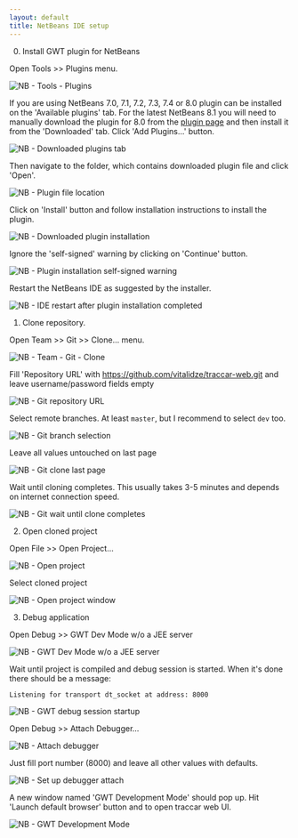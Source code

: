 ```yaml
---
layout: default
title: NetBeans IDE setup
---
```


0) Install GWT plugin for NetBeans

Open Tools >> Plugins menu.

![NB - Tools - Plugins](http://i65.tinypic.com/20u75n5.png)

If you are using NetBeans 7.0, 7.1, 7.2, 7.3, 7.4 or 8.0 plugin can be installed on the 'Available plugins' tab. For the latest NetBeans 8.1 you will need to manually download the plugin for 8.0 from the [plugin page](http://plugins.netbeans.org/plugin/44509/gwt4nb) and then install it from the 'Downloaded' tab. Click 'Add Plugins...' button.

![NB - Downloaded plugins tab](http://i66.tinypic.com/2cghon9.png)

Then navigate to the folder, which contains downloaded plugin file and click 'Open'.

![NB - Plugin file location](http://i67.tinypic.com/2usg5er.png)

Click on 'Install' button and follow installation instructions to install the plugin.

![NB - Downloaded plugin installation](http://i63.tinypic.com/2j5e1zq.png)

Ignore the 'self-signed' warning by clicking on 'Continue' button.

![NB - Plugin installation self-signed warning](http://i68.tinypic.com/2jaaiqf.png)

Restart the NetBeans IDE as suggested by the installer.

![NB - IDE restart after plugin installation completed](http://i66.tinypic.com/25ztu02.png)

1) Clone repository.

Open Team >> Git >> Clone... menu.

![NB - Team - Git - Clone](http://i61.tinypic.com/2cf8pqu.png)

Fill 'Repository URL' with https://github.com/vitalidze/traccar-web.git and leave username/password fields empty

![NB - Git repository URL](http://i60.tinypic.com/11jlu9g.png)

Select remote branches. At least `master`, but I recommend to select `dev` too.

![NB - Git branch selection](http://i61.tinypic.com/20i6g0n.png)

Leave all values untouched on last page

![NB - Git clone last page](http://i60.tinypic.com/20ihnxy.png)

Wait until cloning completes. This usually takes 3-5 minutes and depends on internet connection speed.

![NB - Git wait until clone completes](http://i57.tinypic.com/2ibjio3.png)

2) Open cloned project

Open File >> Open Project...

![NB - Open project](http://i57.tinypic.com/5yeq9y.png)

Select cloned project

![NB - Open project window](http://i57.tinypic.com/9qxztd.png)

3) Debug application

Open Debug >> GWT Dev Mode w/o a JEE server

![NB - GWT Dev Mode w/o a JEE server](http://i61.tinypic.com/2i6f1bm.png)

Wait until project is compiled and debug session is started. When it's done there should be a message:

    Listening for transport dt_socket at address: 8000

![NB - GWT debug session startup](http://i68.tinypic.com/27zlytl.png)

Open Debug >> Attach Debugger...

![NB - Attach debugger](http://i57.tinypic.com/5wxyr9.png)

Just fill port number (8000) and leave all other values with defaults.

![NB - Set up debugger attach](http://i62.tinypic.com/2iuytzd.png)

A new window named 'GWT Development Mode' should pop up. Hit 'Launch default browser' button and to open traccar web UI.

![NB - GWT Development Mode](http://i59.tinypic.com/14keheb.png)